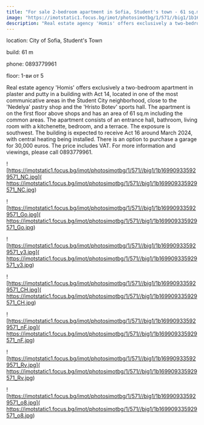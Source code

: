 ```yaml
---
title: "For sale 2-bedroom apartment in Sofia, Student's town - 61 sq.m / 117000 EUR :: imot.bg Ad"
image: "https://imotstatic1.focus.bg/imot/photosimotbg/1/571//big1/1b169909335929571_Nl.jpg"
description: "Real estate agency 'Homis' offers exclusively a two-bedroom apartment in plaster and putty in a building with Act 14, located in one of the most communicative areas in the Student City neighborhood, close to the 'Nedelya' pastry shop and the 'Hristo Botev' sports hall. The apartment is on the first floor above shops and has an area of 61 sq.m including the common areas. The apartment consists of an entrance hall, bathroom, living room with a kitchenette, bedroom, and a terrace. The exposure is southwest. The building is expected to receive Act 16 around March 2024, with central heating being installed. There is an option to purchase a garage for 30,000 euros. The price includes VAT. For more information and viewings, please call 0893779961."
---
```


location: City of Sofia, Student's Town

build: 61 m

phone: 0893779961

floor: 1-ви от 5

Real estate agency 'Homis' offers exclusively a two-bedroom apartment in plaster and putty in a building with Act 14, located in one of the most communicative areas in the Student City neighborhood, close to the 'Nedelya' pastry shop and the 'Hristo Botev' sports hall. The apartment is on the first floor above shops and has an area of 61 sq.m including the common areas. The apartment consists of an entrance hall, bathroom, living room with a kitchenette, bedroom, and a terrace. The exposure is southwest. The building is expected to receive Act 16 around March 2024, with central heating being installed. There is an option to purchase a garage for 30,000 euros. The price includes VAT. For more information and viewings, please call 0893779961.


![https://imotstatic1.focus.bg/imot/photosimotbg/1/571//big1/1b169909335929571_NC.jpg]( https://imotstatic1.focus.bg/imot/photosimotbg/1/571//big1/1b169909335929571_NC.jpg)


![https://imotstatic1.focus.bg/imot/photosimotbg/1/571//big1/1b169909335929571_Go.jpg]( https://imotstatic1.focus.bg/imot/photosimotbg/1/571//big1/1b169909335929571_Go.jpg)


![https://imotstatic1.focus.bg/imot/photosimotbg/1/571//big1/1b169909335929571_y3.jpg]( https://imotstatic1.focus.bg/imot/photosimotbg/1/571//big1/1b169909335929571_y3.jpg)


![https://imotstatic1.focus.bg/imot/photosimotbg/1/571//big1/1b169909335929571_CH.jpg]( https://imotstatic1.focus.bg/imot/photosimotbg/1/571//big1/1b169909335929571_CH.jpg)


![https://imotstatic1.focus.bg/imot/photosimotbg/1/571//big1/1b169909335929571_nF.jpg]( https://imotstatic1.focus.bg/imot/photosimotbg/1/571//big1/1b169909335929571_nF.jpg)


![https://imotstatic1.focus.bg/imot/photosimotbg/1/571//big1/1b169909335929571_Rv.jpg]( https://imotstatic1.focus.bg/imot/photosimotbg/1/571//big1/1b169909335929571_Rv.jpg)


![https://imotstatic1.focus.bg/imot/photosimotbg/1/571//big1/1b169909335929571_o8.jpg]( https://imotstatic1.focus.bg/imot/photosimotbg/1/571//big1/1b169909335929571_o8.jpg)



